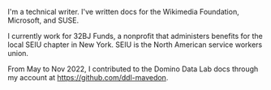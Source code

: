 I'm a technical writer. I've written docs for the Wikimedia Foundation, Microsoft, and SUSE. 

I currently work for 32BJ Funds, a nonprofit that administers benefits for the local SEIU chapter in New York. SEIU is the North American service workers union.

From May to Nov 2022, I contributed to the Domino Data Lab docs through my account at https://github.com/ddl-mavedon.
